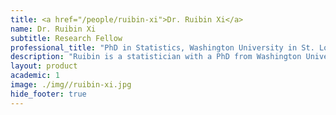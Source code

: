 ```yaml
---
title: <a href="/people/ruibin-xi">Dr. Ruibin Xi</a>
name: Dr. Ruibin Xi
subtitle: Research Fellow
professional_title: "PhD in Statistics, Washington University in St. Louis, Postdoctoral Fellow (2009-2012), Assistant Professor, School of Mathematical Sciences and Center for Statistical Science, Peking University"  # Joined professional titles
description: "Ruibin is a statistician with a PhD from Washington University in St. Louis. He developed new methods for analysis of copy number and structural variations from sequencing data. He is now an assistant professor in the School of Mathematical Sciences and the Center for Statistical Science at Peking University in China."
layout: product
academic: 1
image: ./img//ruibin-xi.jpg
hide_footer: true
---
```

